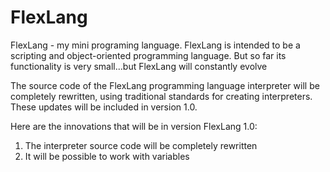 # FlexLang
FlexLang - my mini programing language. FlexLang is intended to be a scripting and object-oriented programming language. But so far its functionality is very small...but FlexLang will constantly evolve

The source code of the FlexLang programming language interpreter will be completely rewritten, using traditional standards for creating interpreters. These updates will be included in version 1.0.

Here are the innovations that will be in version FlexLang 1.0:
1. The interpreter source code will be completely rewritten
2. It will be possible to work with variables
